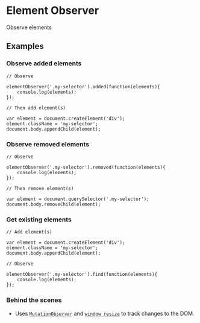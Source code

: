 # Element Observer

Observe elements

## Examples

### Observe added elements

	// Observe
	
	elementObserver('.my-selector').added(function(elements){
		console.log(elements);
	});

	// Then add element(s)
	
	var element = document.createElement('div');
	element.className = 'my-selector';
	document.body.appendChild(element);

### Observe removed elements

	// Observe
	
	elementObserver('.my-selector').removed(function(elements){
		console.log(elements);
	});

	// Then remove element(s)
	
	var element = document.querySelector('.my-selector');
	document.body.removeChild(element);

### Get existing elements

	// Add element(s)
	
	var element = document.createElement('div');
	element.className = 'my-selector';
	document.body.appendChild(element);
	
	// Observe
	
	elementObserver('.my-selector').find(function(elements){
		console.log(elements);
	});

### Behind the scenes
	
* Uses [`MutationObserver`](https://developer.mozilla.org/en/docs/Web/API/MutationObserver) and [`window resize`](https://developer.mozilla.org/en-US/docs/Web/Events/resize) to track changes to the DOM.

